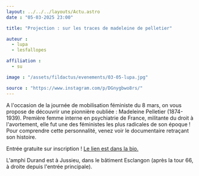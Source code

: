 ```yaml
---
layout: ../../../layouts/Actu.astro
date : "05-03-2025 23:00"

title: "Projection : sur les traces de madeleine de pelletier"

auteur :
  - lupa
  - lesfallopes

affiliation :
  - su

image : "/assets/fildactus/evenements/03-05-lupa.jpg"

source : "https://www.instagram.com/p/DGnygbwo8rs/"
---
```


A l'occasion de la journée de mobilisation féministe du 8 mars, on vous propose de découvrir une pionnière oubliée : Madeleine Pelletier (1874-1939). Première femme interne en psychiatrie de France, militante du droit à l'avortement, elle fut une des féministes les plus radicales de son époque ! Pour comprendre cette personnalité, venez voir le documentaire retraçant son histoire.

Entrée gratuite sur inscription ! [Le lien est dans la bio.](https://forms.gle/C9KV8Mu3snEyKCap7)

L'amphi Durand est à Jussieu, dans le bâtiment Esclangon (après la tour 66, à droite depuis l'entrée principale).